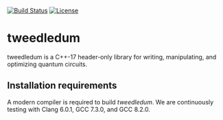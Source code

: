 [![Build Status](https://travis-ci.org/boschmitt/tweedledum.svg?branch=master)](https://travis-ci.org/boschmitt/tweedledum)
[![License](https://img.shields.io/badge/license-MIT-000000.svg)](https://opensource.org/licenses/MIT)

# tweedledum

tweedledum is a C++-17 header-only library for writing, manipulating, and optimizing quantum circuits.

## Installation requirements

A modern compiler is required to build *tweedledum*.  We are continuously
testing with Clang 6.0.1, GCC 7.3.0, and GCC 8.2.0.